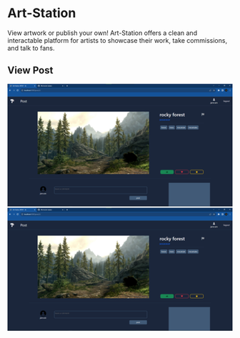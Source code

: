 # Art-Station

View artwork or publish your own! Art-Station offers a clean and interactable platform for artists to showcase their work, take commissions, and talk to fans.

## View Post

![alt View Post](/static/images/view_post.png)![alt View Post](/static/images/view_post.png)

